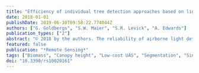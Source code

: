 ```yaml
---
title: "Efficiency of individual tree detection approaches based on light-weight and low-cost UAS imagery in Australian Savannas"
date: 2018-01-01
publishDate: 2019-06-30T09:58:22.774044Z
authors: ["G. Goldbergs", "S.W. Maier", "S.R. Levick", "A. Edwards"]
publication_types: ["2"]
abstract: "© 2018 by the authors. The reliability of airborne light detection and ranging (LiDAR) for delineating individual trees and estimating aboveground biomass (AGB) has been proven in a diverse range of ecosystems, but can be difficult and costly to commission. Point clouds derived from structure from motion (SfM) matching techniques obtained from unmanned aerial systems (UAS) could be a feasible low-cost alternative to airborne LiDAR scanning for canopy parameter retrieval. This study assesses the extent to which SfM three-dimensional (3D) point clouds-obtained from a light-weight mini-UAS quadcopter with an inexpensive consumer action GoPro camera-can efficiently and effectively detect individual trees, measure tree heights, and provide AGB estimates in Australian tropical savannas. Two well-established canopy maxima and watershed segmentation tree detection algorithms were tested on canopy height models (CHM) derived from SfM imagery. The influence of CHM spatial resolution on tree detection accuracy was analysed, and the results were validated against existing high-resolution airborne LiDAR data. We found that the canopy maxima and watershed segmentation routines produced similar tree detection rates (̃70%) for dominant and co-dominant trees, but yielded low detection rates ( textless 35%) for suppressed and small trees due to poor representativeness in point clouds and overstory occlusion. Although airborne LiDAR provides higher tree detection rates and more accurate estimates of tree heights, we found SfM image matching to be an adequate low-cost alternative for the detection of dominant and co-dominant tree stands."
featured: false
publication: "*Remote Sensing*"
tags: ["Biomass", "Canopy height", "Low-cost UAS", "Segmentation", "Single tree detection", "Structure frommotion"]
doi: "10.3390/rs10020161"
---
```


